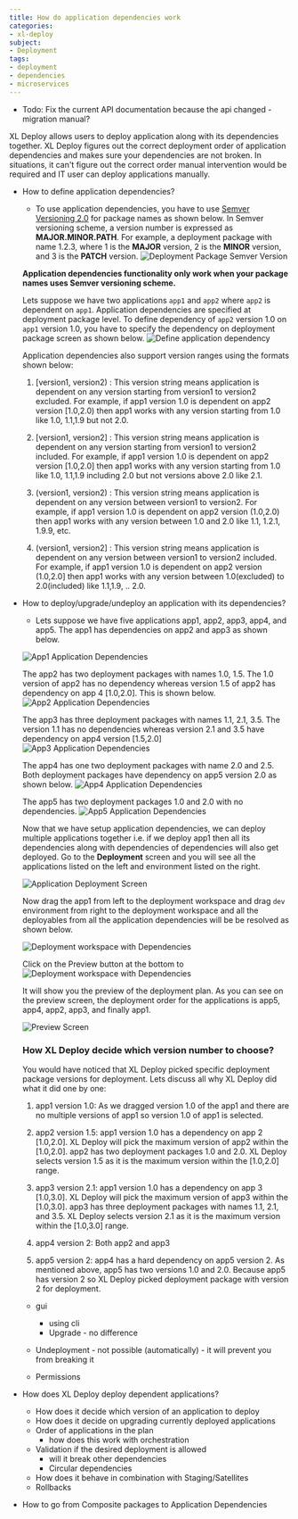 ```yaml
---
title: How do application dependencies work
categories:
- xl-deploy
subject:
- Deployment
tags:
- deployment
- dependencies
- microservices
---
```


* Todo: Fix the current API documentation because the api changed - migration manual?

XL Deploy allows users to deploy application along with its dependencies together. XL Deploy figures out the correct deployment order of application dependencies and makes sure your dependencies are not broken. In situations, it can't figure out the correct order manual intervention would be required and IT user can deploy applications manually.

* How to define application dependencies?

  * To use application dependencies, you have to use [Semver Versioning 2.0](http://semver.org/) for package names as shown below. In Semver versioning scheme, a version number is expressed as **MAJOR.MINOR.PATH**. For example, a deployment package with name 1.2.3, where 1 is the **MAJOR** version, 2 is the **MINOR** version, and 3 is the **PATCH** version.
  ![Deployment Package Semver Version](images/application_dependencies/deployment_package_semver_versioning.png)

  **Application dependencies functionality only work when your package names uses Semver versioning scheme.**

  Lets suppose we have two applications `app1` and `app2` where `app2` is dependent on `app1`. Application dependencies are specified at deployment package level. To define dependency of `app2` version 1.0 on `app1` version 1.0, you have to specify the dependency on deployment package screen as shown below.
  ![Define application dependency](images/application_dependencies/application_dependency.png)

  Application dependencies also support version ranges using the formats shown below:

  1. [version1, version2) : This version string means application is dependent on any version starting from version1 to version2 excluded. For example, if app1 version 1.0 is dependent on app2 version [1.0,2.0) then app1 works with any version starting from 1.0 like 1.0, 1.1,1.9 but not 2.0.

  2. [version1, version2] : This version string means application is dependent on any version starting from version1 to version2 included. For example, if app1 version 1.0 is dependent on app2 version [1.0,2.0] then app1 works with any version starting from 1.0 like 1.0, 1.1,1.9 including 2.0 but not versions above 2.0 like 2.1.

  3. (version1, version2) : This version string means application is dependent on any version between version1 to version2. For example, if app1 version 1.0 is dependent on app2 version (1.0,2.0) then app1 works with any version between 1.0 and 2.0 like 1.1, 1.2.1, 1.9.9, etc.

  4. (version1, version2] : This version string means application is dependent on any version between version1 to version2 included. For example, if app1 version 1.0 is dependent on app2 version (1.0,2.0] then app1 works with any version between 1.0(excluded) to 2.0(included) like 1.1,1.9, .. 2.0.


* How to deploy/upgrade/undeploy an application with its dependencies?
    * Lets suppose we have five applications app1, app2, app3, app4, and app5. The app1 has dependencies on app2 and app3 as shown below.

    ![App1 Application Dependencies](images/application_dependencies/application_dependencies_app1.png)

    The app2 has two deployment packages with names 1.0, 1.5. The 1.0 version of app2 has no dependency whereas version 1.5 of app2 has dependency on app 4 [1.0,2.0]. This is shown below.
    ![App2 Application Dependencies](images/application_dependencies/application_dependencies_app2.png)

    The app3 has three deployment packages with names 1.1, 2.1, 3.5. The version 1.1 has no dependencies whereas version 2.1 and 3.5 have dependency on app4 version [1.5,2.0]
    ![App3 Application Dependencies](images/application_dependencies/application_dependencies_app3.png)

    The app4 has one two deployment packages with name 2.0 and 2.5. Both deployment packages have dependency on app5 version 2.0 as shown below.
    ![App4 Application Dependencies](images/application_dependencies/application_dependencies_app4.png)

    The app5 has two deployment packages 1.0 and 2.0 with no dependencies.
    ![App5 Application Dependencies](images/application_dependencies/application_dependencies_app5.png)

    Now that we have setup application dependencies, we can deploy multiple applications together i.e. if we deploy app1 then all its dependencies along with dependencies of dependencies will also get deployed. Go to the **Deployment** screen and you will see all the applications listed on the left and environment listed on the right.

    ![Application Deployment Screen](images/application_dependencies/application_depedencies_deployment_screen.png)

    Now drag the app1 from left to the deployment workspace and drag `dev` environment from right to the deployment workspace and all the deployables from all the application dependencies will be be resolved as shown below.

    ![Deployment workspace with Dependencies](images/application_dependencies/deployment_workspace_with_dependencies.png)

    Click on the Preview button at the bottom to
    ![Deployment workspace with Dependencies](images/application_dependencies/deployment_workspace_preview.png)

    It will show you the preview of the deployment plan. As you can see on the preview screen, the deployment order for the applications is app5, app4, app2, app3, and finally app1.

    ![Preview Screen](images/application_dependencies/preview_screen.png)

    ### How XL Deploy decide which version number to choose?

    You would have noticed that XL Deploy picked specific deployment package versions for deployment. Lets discuss all why XL Deploy did what it did one by one:

    1. app1 version 1.0: As we dragged version 1.0 of the app1 and there are no multiple versions of app1 so version 1.0 of app1 is selected.

    2. app2 version 1.5: app1 version 1.0 has a dependency on app 2 [1.0,2.0]. XL Deploy will pick the maximum version of app2 within the [1.0,2.0]. app2 has two deployment packages 1.0 and 2.0. XL Deploy selects version 1.5 as it is the maximum version within the [1.0,2.0] range.

    3. app3 version 2.1: app1 version 1.0 has a dependency on app 3 [1.0,3.0]. XL Deploy will pick the maximum version of app3 within the [1.0,3.0]. app3 has three deployment packages with names 1.1, 2.1, and 3.5. XL Deploy selects version 2.1 as it is the maximum version within the [1.0,3.0] range.

    4. app4 version 2: Both app2 and app3

    5. app5 version 2: app4 has a hard dependency on app5 version 2. As mentioned above, app5 has two versions 1.0 and 2.0. Because app5 has version 2 so XL Deploy picked deployment package with version 2 for deployment.



    * gui
        * using cli
        * Upgrade - no difference

    * Undeployment - not possible (automatically) - it will prevent you from breaking it

    * Permissions


* How does XL Deploy deploy dependent applications?
    * How does it decide which version of an application to deploy
    * How does it decide on upgrading currently deployed applications
    * Order of applications in the plan
        * how does this work with orchestration
    * Validation if the desired deployment is allowed
        * will it break other dependencies
        * Circular dependencies
    * How does it behave in combination with Staging/Satellites
    * Rollbacks


* How to go from Composite packages to Application Dependencies
